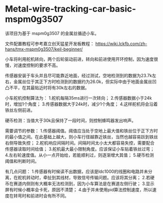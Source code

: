 # Metal-wire-tracking-car-basic-mspm0g3507

该项目为基于 mspm0g3507 的金属丝循迹小车。

文件配置教程可参考嘉立创天猛星开发板教程：
https://wiki.lckfb.com/zh-hans/tmx-mspm0g3507/keil-beginner/

小车将利用舵机转向，两个后轮驱动前进，转向和前进使用开环控制，因为速度很慢，对速度控制的要求不高。

传感器安装于车头并且尽可能靠近地面，经过测试，空地检测到的数据为23.7k左右，金属丝位于其正下方时检测到的数据约为26.0k，但实际中由于地面金属丝凹凸不平，在其最贴近时将有30k左右的数据。

小车舵机控制算法为：
1.舵机每隔35ms进行一次转向；
2.传感器数据小于24k时，增加1个角度；
3.传感器数据大于24k时，减少1个角度；
4.这样舵机将会沿着铁丝左侧前进。

硬币检测：当值大于30k且保持了一段时间，则控制蜂鸣器发出响声。

需要调节的参数：
1.传感器阈值。阈值应当处于空地上最大值和铁丝位于正下方时的最小值之间。在此基础上越大，则小车行径越靠近铁丝，当然也越容易跃到铁丝右侧导致失控；
2.舵机响应间隔时间。间隔时间太小太大都容易失控，需要配合传感器读取时间给值；
3.舵机最大最小限制角度。应该保证小车贴着铁丝过弯；
4.左右轮速度值。从小一点开始给，若能顺利过，则逐渐增大其值；
5.硬币检测阈值和判断时间。

有几点问题：
1.传感器有时候读不出数据，应该是ldc1000的线圈和电路并未分离，在舵机转动时，牵扯到其线材，导致信号传输问题。应该将其分离；
2.若硬币在赛道内侧则有大概率无法检测到，因为小车算法是在赛道左侧行驶；
3.显示屏有时候小概率会卡死，原因不清楚；
4.由于并未使用pid算法控制速度，所以速度在转弯时和前进时会有所不同。

